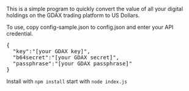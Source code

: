 This is a simple program to quickly convert the value of all your digital
holdings on the GDAX trading platform to US Dollars.

To use, copy config-sample.json to config.json and enter your API credential.

<pre>
{
  "key":"[your GDAX key]",
  "b64secret":"[your GDAX secret]",
  "passphrase":"[your GDAX passphrase]"
}
</pre>

Install with `npm install` start with `node index.js`
